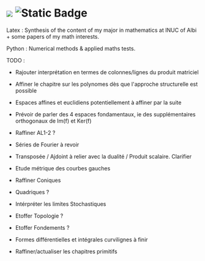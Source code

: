 # <img src="https://img.shields.io/badge/Mathematics-5966a6?style=for-the-badge&logo=latex&logoColor=white"> <img alt="Static Badge" src="https://img.shields.io/badge/python-green?style=for-the-badge&logo=python&logoColor=white">

Latex : Synthesis of the content of my major in mathematics at INUC of Albi + some papers of my math interests.

Python : Numerical methods & applied maths tests.

TODO : 

- Rajouter interprétation en termes de colonnes/lignes du produit matriciel
- Affiner le chapitre sur les polynomes dès que l'approche structurelle est possible
- Espaces affines et euclidiens potentiellement à affiner par la suite
- Prévoir de parler des 4 espaces fondamentaux, ie des supplémentaires orthogonaux de Im(f) et Ker(f)
- Raffiner AL1-2 ?

- Séries de Fourier à revoir
- Transposée / Ajdoint à relier avec la dualité / Produit scalaire. Clarifier
- Etude métrique des courbes gauches
- Raffiner Coniques
- Quadriques ? 
- Intérpréter les limites Stochastiques
- Etoffer Topologie ?
- Etoffer Fondements ?
- Formes différentielles et intégrales curvilignes à finir
- Raffiner/actualiser les chapitres primitifs


